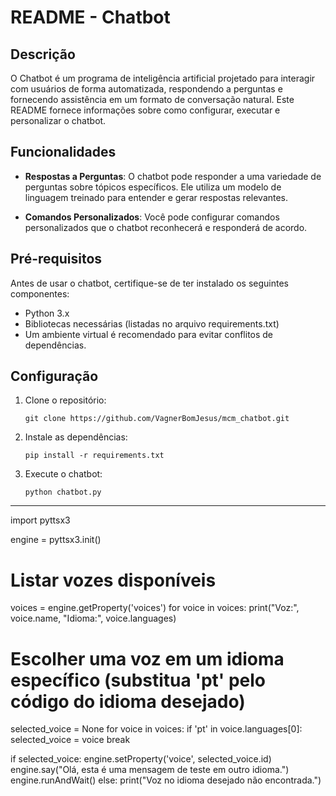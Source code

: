 # README - Chatbot

## Descrição
O Chatbot é um programa de inteligência artificial projetado para interagir com usuários de forma automatizada, respondendo a perguntas e fornecendo assistência em um formato de conversação natural. Este README fornece informações sobre como configurar, executar e personalizar o chatbot.

## Funcionalidades

- **Respostas a Perguntas**: O chatbot pode responder a uma variedade de perguntas sobre tópicos específicos. Ele utiliza um modelo de linguagem treinado para entender e gerar respostas relevantes.

- **Comandos Personalizados**: Você pode configurar comandos personalizados que o chatbot reconhecerá e responderá de acordo.

## Pré-requisitos

Antes de usar o chatbot, certifique-se de ter instalado os seguintes componentes:

- Python 3.x
- Bibliotecas necessárias (listadas no arquivo requirements.txt)
- Um ambiente virtual é recomendado para evitar conflitos de dependências.

## Configuração

1. Clone o repositório:
   ```
   git clone https://github.com/VagnerBomJesus/mcm_chatbot.git
   ```
   
2. Instale as dependências:
   ```
   pip install -r requirements.txt
   ```

3. Execute o chatbot:
   ```
   python chatbot.py
   ```



-------------------------------------------------





import pyttsx3

engine = pyttsx3.init()

# Listar vozes disponíveis
voices = engine.getProperty('voices')
for voice in voices:
    print("Voz:", voice.name, "Idioma:", voice.languages)

# Escolher uma voz em um idioma específico (substitua 'pt' pelo código do idioma desejado)
selected_voice = None
for voice in voices:
    if 'pt' in voice.languages[0]:
        selected_voice = voice
        break

if selected_voice:
    engine.setProperty('voice', selected_voice.id)
    engine.say("Olá, esta é uma mensagem de teste em outro idioma.")
    engine.runAndWait()
else:
    print("Voz no idioma desejado não encontrada.")


